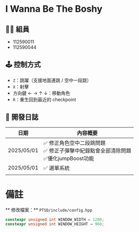 # I Wanna Be The Boshy


## 🧑‍💻 組員
- 112590011 
- 112590044

## 🕹️ 控制方式
- `Z`：跳躍（支援地面連跳 / 空中一段跳）
- `X`：射擊
- 方向鍵 ← → ↑ ↓：移動角色
- `R`：重生回到最近的 checkpoint


## 📆 開發日誌 

| 日期         | 內容概要                                                    |
|------------|---------------------------------------------------------|
| 2025/05/01 | ✅ 修正角色空中二段跳問題<br/>✅ 修正子彈擊中紀錄點會全部清除問題<br/>✅優化jumpBoost功能 |
| 2025/05/01 | ✅ 選單系統                                                  |
|            |                                                         |

# 備註
** 修改檔案：** `PTSD/include/config.hpp`
```c++
constexpr unsigned int WINDOW_WIDTH = 1280;
constexpr unsigned int WINDOW_HEIGHT = 960;

```
